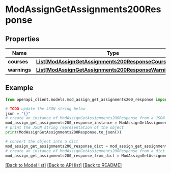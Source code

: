 # ModAssignGetAssignments200Response


## Properties

Name | Type | Description | Notes
------------ | ------------- | ------------- | -------------
**courses** | [**List[ModAssignGetAssignments200ResponseCoursesInner]**](ModAssignGetAssignments200ResponseCoursesInner.md) |  | 
**warnings** | [**List[ModAssignGetAssignments200ResponseWarningsInner]**](ModAssignGetAssignments200ResponseWarningsInner.md) |  | [optional] 

## Example

```python
from openapi_client.models.mod_assign_get_assignments200_response import ModAssignGetAssignments200Response

# TODO update the JSON string below
json = "{}"
# create an instance of ModAssignGetAssignments200Response from a JSON string
mod_assign_get_assignments200_response_instance = ModAssignGetAssignments200Response.from_json(json)
# print the JSON string representation of the object
print(ModAssignGetAssignments200Response.to_json())

# convert the object into a dict
mod_assign_get_assignments200_response_dict = mod_assign_get_assignments200_response_instance.to_dict()
# create an instance of ModAssignGetAssignments200Response from a dict
mod_assign_get_assignments200_response_from_dict = ModAssignGetAssignments200Response.from_dict(mod_assign_get_assignments200_response_dict)
```
[[Back to Model list]](../README.md#documentation-for-models) [[Back to API list]](../README.md#documentation-for-api-endpoints) [[Back to README]](../README.md)



